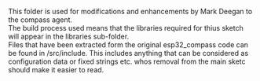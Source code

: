 This folder is used for modifications and enhancements by Mark Deegan to the compass agent.  
The build process used means that the libraries required for thius sketch will appear in the libraries sub-folder.  
Files that have been extracted form the original esp32_compass code can be found in /src/include. 
This includes anything that can be considered as configuration data or fixed strings etc. whos removal from the main sketc should make it easier to read.  
